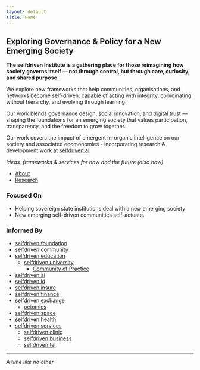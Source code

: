```yaml
---
layout: default
title: Home
---
```


## Exploring Governance & Policy for a New Emerging Society

**The selfdriven Institute is a gathering place for those reimagining how society governs itself — not through control, but through care, curiosity, and shared purpose.**

We explore new frameworks that help communities, organisations, and networks become self-driven: capable of acting with integrity, coordinating without hierarchy, and evolving through learning.

Our work blends governance design, social innovation, and digital trust — shaping the foundations for an emerging society that values participation, transparency, and the freedom to grow together.

Our work covers the impact of emergent in-organic intelligence on our society and associated ecomonomies - incorporating research & development work at [selfdriven.ai](https://selfdriven.ai).

*Ideas, frameworks & services for now and the future (also now).*

- [About](/about/)
- [Research](/research/)

### Focused On
- Helping sovereign state institutions deal with a new emerging society
- New emerging self-driven communities self-actuate. 

### Informed By
- [selfdriven.foundation](https://selfdriven.foundation)
- [selfdriven.community](https://selfdriven.community)
- [selfdriven.education](https://selfdriven.education)
    - [selfdriven.university](https://selfdriven.university)
        - [Community of Practice](https://www.selfdriven.university/community-of-practice.html)
- [selfdriven.ai](https://selfdriven.ai)
- [selfdriven.id](https://selfdriven.id)
- [selfdriven.insure](https://selfdriven.insure)
- [selfdriven.finance](https://selfdriven.finance)
- [selfdriven.exchange](https://selfdriven.exchange)
    - [octomics](https://octomics.io)
- [selfdriven.space](https://selfdriven.space)
- [selfdriven.health](https://selfdriven.health)
- [selfdriven.services](https://selfdriven.services)
    - [selfdriven.clinic](https://selfdriven.clinic)
    - [selfdriven.business](https://selfdriven.business)
    - [selfdriven.tel](https://selfdriven.tel)

---

*A time like no other*